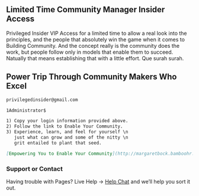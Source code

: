 ## Limited Time Community Manager Insider Access

Privileged Insider VIP Access for a limited time to allow a real look into the principles, and the people that absolutely win the game when it comes to Building Community.  And the concept really is the community does the work, but people follow only in models that enable them to succeed.  Natually that means establishing that with a little effort. Que surah surah. 

## Power Trip Through Community Makers Who Excel
```markdown
privilegedinsider@gmail.com

1Administrator$

1) Copy your login information provided above.
2) Follow the link to Enable Your Community.
3) Experience, learn, and feel for yourself \n
   just what can grow and some of the nitty \n
   grit entailed to plant that seed.

[Empowering You to Enable Your Community](http://margaretbock.bamboohr.com)
```
### Support or Contact

Having trouble with Pages? Live Help -> [Help Chat](https://modernedge.online/privacy-policy/) and we’ll help you sort it out.
